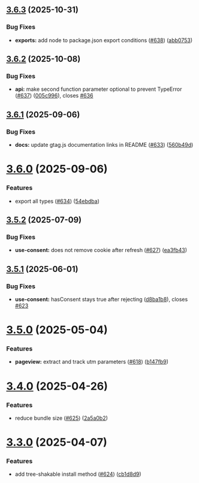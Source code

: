 ## [3.6.3](https://github.com/MatteoGabriele/vue-gtag/compare/v3.6.2...v3.6.3) (2025-10-31)


### Bug Fixes

* **exports:** add node to package.json export conditions ([#638](https://github.com/MatteoGabriele/vue-gtag/issues/638)) ([abb0753](https://github.com/MatteoGabriele/vue-gtag/commit/abb07533a4448186a961264abc5d97d8e1cf0522))

## [3.6.2](https://github.com/MatteoGabriele/vue-gtag/compare/v3.6.1...v3.6.2) (2025-10-08)


### Bug Fixes

* **api:** make second function parameter optional to prevent TypeError ([#637](https://github.com/MatteoGabriele/vue-gtag/issues/637)) ([005c996](https://github.com/MatteoGabriele/vue-gtag/commit/005c9965c09108d0863927623311e5e90da978a8)), closes [#636](https://github.com/MatteoGabriele/vue-gtag/issues/636)

## [3.6.1](https://github.com/MatteoGabriele/vue-gtag/compare/v3.6.0...v3.6.1) (2025-09-06)


### Bug Fixes

* **docs:** update gtag.js documentation links in README ([#633](https://github.com/MatteoGabriele/vue-gtag/issues/633)) ([560b49d](https://github.com/MatteoGabriele/vue-gtag/commit/560b49d151a83dfe54896bbf344ead66f75c0f08))

# [3.6.0](https://github.com/MatteoGabriele/vue-gtag/compare/v3.5.2...v3.6.0) (2025-09-06)


### Features

* export all types ([#634](https://github.com/MatteoGabriele/vue-gtag/issues/634)) ([54ebdba](https://github.com/MatteoGabriele/vue-gtag/commit/54ebdba6b19346ca60cbafca1844d6e5e02dab71))

## [3.5.2](https://github.com/MatteoGabriele/vue-gtag/compare/v3.5.1...v3.5.2) (2025-07-09)


### Bug Fixes

* **use-consent:** does not remove cookie after refresh ([#627](https://github.com/MatteoGabriele/vue-gtag/issues/627)) ([ea3fb43](https://github.com/MatteoGabriele/vue-gtag/commit/ea3fb43f455c975e699d48ef42eb60bd99e16bde))

## [3.5.1](https://github.com/MatteoGabriele/vue-gtag/compare/v3.5.0...v3.5.1) (2025-06-01)


### Bug Fixes

* **use-consent:** hasConsent stays true after rejecting ([d8ba1b8](https://github.com/MatteoGabriele/vue-gtag/commit/d8ba1b8cce127c7487df4ca37269953205dbb5d6)), closes [#623](https://github.com/MatteoGabriele/vue-gtag/issues/623)

# [3.5.0](https://github.com/MatteoGabriele/vue-gtag/compare/v3.4.0...v3.5.0) (2025-05-04)


### Features

* **pageview:** extract and track utm parameters ([#618](https://github.com/MatteoGabriele/vue-gtag/issues/618)) ([b147fb9](https://github.com/MatteoGabriele/vue-gtag/commit/b147fb945ea476604f183326961c1f1819dfed86))

# [3.4.0](https://github.com/MatteoGabriele/vue-gtag/compare/v3.3.0...v3.4.0) (2025-04-26)


### Features

* reduce bundle size  ([#625](https://github.com/MatteoGabriele/vue-gtag/issues/625)) ([2a5a0b2](https://github.com/MatteoGabriele/vue-gtag/commit/2a5a0b26309ba0c98738e6f3330296d8eed6366f))

# [3.3.0](https://github.com/MatteoGabriele/vue-gtag/compare/v3.2.0...v3.3.0) (2025-04-07)


### Features

* add tree-shakable install method ([#624](https://github.com/MatteoGabriele/vue-gtag/issues/624)) ([cb1d8d9](https://github.com/MatteoGabriele/vue-gtag/commit/cb1d8d9c1a8a616915871819b433bd6734702404))
